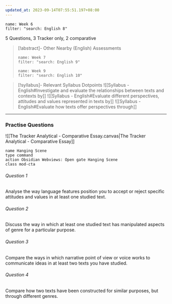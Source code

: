 ```yaml
---
updated_at: 2023-09-14T07:55:51.197+08:00
---
```



```todoist
name: Week 6
filter: "search: English 8"
```
5 Questions, 3 Tracker only, 2 comparative
>[!abstract]- Other Nearby (English) Assessments
>```todoist
>name: Week 7
>filter: "search: English 9"
>```
>
>```todoist
>name: Week 9
>filter: "search: English 10"
>```

>[!syllabus]- Relevant Syllabus Dotpoints
>![[Syllabus - English#Investigate and evaluate the relationships between texts and contexts by]]
>![[Syllabus - English#Evaluate different perspectives, attitudes and values represented in texts by]]
>![[Syllabus - English#Evaluate how texts offer perspectives through]]

---
### Practise Questions
![[The Tracker Analytical - Comparative Essay.canvas|The Tracker Analytical - Comparative Essay]]

```button
name Hanging Scene
type command
action Obsidian Webviews: Open gate Hanging Scene
class mod-cta
```

###### Question 1
Analyse the way language features position you to accept or reject specific attitudes and values in at least one studied text.

###### Question 2
Discuss the way in which at least one studied text has manipulated aspects of genre for a particular purpose.

###### Question 3
Compare the ways in which narrative point of view or voice works to communicate ideas in at least two texts you have studied.

###### Question 4
Compare how two texts have been constructed for similar purposes, but through different genres.